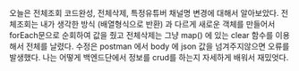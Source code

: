 오늘은 전체조회 코드완성, 전체삭제, 특정유튜버 채널명 변경에 대해서 알아보았다.
전체조회는 내가 생각한 방식 (배열형식으로 반환) 과 다르게 새로운 객체를 만들어서 forEach문으로 순회하여 값을 줬고
전체삭제는 그냥 map() 에 있는 clear 함수를 이용해서 전체를 날렸다. 수정은 postman 에서 body 에 json 값을 넘겨주지않으면 오류를 발생했다.
나는 어떻게 백엔드단에서 정보를 crud를 하는지 자세하게 배워서 재밌엇다.
